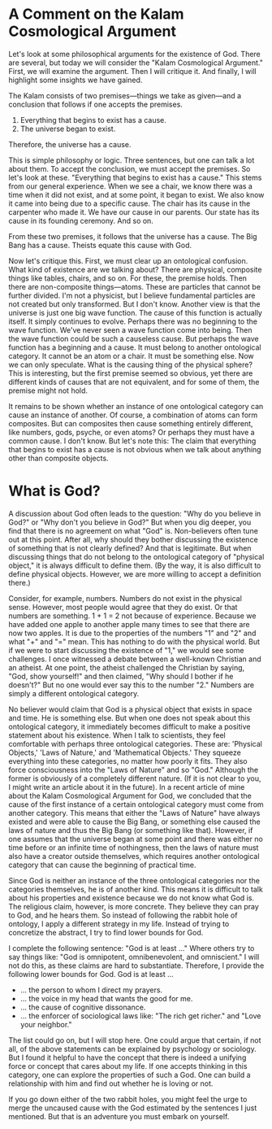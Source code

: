 # A Comment on the Kalam Cosmological Argument

Let's look at some philosophical arguments for the existence of God. There are several, but today we will consider the "Kalam Cosmological Argument." First, we will examine the argument. Then I will critique it. And finally, I will highlight some insights we have gained.

The Kalam consists of two premises—things we take as given—and a conclusion that follows if one accepts the premises.

1. Everything that begins to exist has a cause.
2. The universe began to exist.

Therefore, the universe has a cause.

This is simple philosophy or logic. Three sentences, but one can talk a lot about them. To accept the conclusion, we must accept the premises. So let's look at these. "Everything that begins to exist has a cause." This stems from our general experience. When we see a chair, we know there was a time when it did not exist, and at some point, it began to exist. We also know it came into being due to a specific cause. The chair has its cause in the carpenter who made it. We have our cause in our parents. Our state has its cause in its founding ceremony. And so on.

From these two premises, it follows that the universe has a cause. The Big Bang has a cause. Theists equate this cause with God.

Now let's critique this. First, we must clear up an ontological confusion. What kind of existence are we talking about? There are physical, composite things like tables, chairs, and so on. For these, the premise holds. Then there are non-composite things—atoms. These are particles that cannot be further divided. I'm not a physicist, but I believe fundamental particles are not created but only transformed. But I don't know. Another view is that the universe is just one big wave function. The cause of this function is actually itself. It simply continues to evolve. Perhaps there was no beginning to the wave function. We've never seen a wave function come into being. Then the wave function could be such a causeless cause. But perhaps the wave function has a beginning and a cause. It must belong to another ontological category. It cannot be an atom or a chair. It must be something else. Now we can only speculate. What is the causing thing of the physical sphere? This is interesting, but the first premise seemed so obvious, yet there are different kinds of causes that are not equivalent, and for some of them, the premise might not hold.

It remains to be shown whether an instance of one ontological category can cause an instance of another. Of course, a combination of atoms can form composites. But can composites then cause something entirely different, like numbers, gods, psyche, or even atoms? Or perhaps they must have a common cause. I don't know. But let's note this: The claim that everything that begins to exist has a cause is not obvious when we talk about anything other than composite objects.
# What is God?

A discussion about God often leads to the question: "Why do you believe in God?" or "Why don't you believe in God?" But when you dig deeper, you find that there is no agreement on what "God" is. Non-believers often tune out at this point. After all, why should they bother discussing the existence of something that is not clearly defined? And that is legitimate. But when discussing things that do not belong to the ontological category of "physical object," it is always difficult to define them. (By the way, it is also difficult to define physical objects. However, we are more willing to accept a definition there.)

Consider, for example, numbers. Numbers do not exist in the physical sense. However, most people would agree that they do exist. Or that numbers are something. 1 + 1 = 2 not because of experience. Because we have added one apple to another apple many times to see that there are now two apples. It is due to the properties of the numbers "1" and "2" and what "+" and "=" mean. This has nothing to do with the physical world. But if we were to start discussing the existence of "1," we would see some challenges. I once witnessed a debate between a well-known Christian and an atheist. At one point, the atheist challenged the Christian by saying, "God, show yourself!" and then claimed, "Why should I bother if he doesn't?" But no one would ever say this to the number "2." Numbers are simply a different ontological category.

No believer would claim that God is a physical object that exists in space and time. He is something else. But when one does not speak about this ontological category, it immediately becomes difficult to make a positive statement about his existence. When I talk to scientists, they feel comfortable with perhaps three ontological categories. These are: 'Physical Objects,' 'Laws of Nature,' and 'Mathematical Objects.' They squeeze everything into these categories, no matter how poorly it fits. They also force consciousness into the "Laws of Nature" and so "God." Although the former is obviously of a completely different nature. (If it is not clear to you, I might write an article about it in the future). In a recent article of mine about the Kalam Cosmological Argument for God, we concluded that the cause of the first instance of a certain ontological category must come from another category. This means that either the "Laws of Nature" have always existed and were able to cause the Big Bang, or something else caused the laws of nature and thus the Big Bang (or something like that). However, if one assumes that the universe began at some point and there was either no time before or an infinite time of nothingness, then the laws of nature must also have a creator outside themselves, which requires another ontological category that can cause the beginning of practical time.

Since God is neither an instance of the three ontological categories nor the categories themselves, he is of another kind. This means it is difficult to talk about his properties and existence because we do not know what God is. The religious claim, however, is more concrete. They believe they can pray to God, and he hears them. So instead of following the rabbit hole of ontology, I apply a different strategy in my life. Instead of trying to concretize the abstract, I try to find lower bounds for God.

I complete the following sentence: "God is at least ..." Where others try to say things like: "God is omnipotent, omnibenevolent, and omniscient." I will not do this, as these claims are hard to substantiate. Therefore, I provide the following lower bounds for God. God is at least ...

- ... the person to whom I direct my prayers.
- ... the voice in my head that wants the good for me.
- ... the cause of cognitive dissonance.
- ... the enforcer of sociological laws like: "The rich get richer." and "Love your neighbor."

The list could go on, but I will stop here. One could argue that certain, if not all, of the above statements can be explained by psychology or sociology. But I found it helpful to have the concept that there is indeed a unifying force or concept that cares about my life. If one accepts thinking in this category, one can explore the properties of such a God. One can build a relationship with him and find out whether he is loving or not.

If you go down either of the two rabbit holes, you might feel the urge to merge the uncaused cause with the God estimated by the sentences I just mentioned. But that is an adventure you must embark on yourself.
